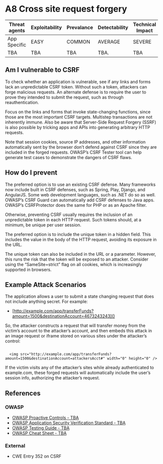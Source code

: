 # A8 Cross site request forgery

| Threat agents | Exploitability | Prevalance | Detectability | Technical Impact | Business Impacts |
| --- | --- | --- | --- | --- | --- |
| App Specific |  EASY | COMMON | AVERAGE | SEVERE | App Specific | 
| TBA | TBA | TBA | TBA. | TBA |

## Am I vulnerable to CSRF

To check whether an application is vulnerable, see if any links and forms lack an unpredictable CSRF token. Without such a token, attackers can forge malicious requests.  An alternate defense is to require the user to prove they intended to submit the request, such as through reauthentication.

Focus on the links and forms that invoke state-changing functions, since those are the most important CSRF targets. Multistep transactions are not inherently immune. Also be aware that Server-Side Request Forgery (SSRF) is also possible by tricking apps and APIs into generating arbitrary HTTP requests.

Note that session cookies, source IP addresses, and other information automatically sent by the browser don’t defend against CSRF since they are included in the forged requests.
OWASP’s CSRF Tester tool can help generate test cases to demonstrate the dangers of CSRF flaws.

## How do I prevent

The preferred option is to use an existing CSRF defense. Many frameworks now include built in CSRF defenses, such as Spring, Play, Django, and AngularJS. Some web development languages, such as .NET do so as well. OWASP’s CSRF Guard can automatically add CSRF defenses to Java apps. OWASP’s CSRFProtector does the same for PHP or as an Apache filter.

Otherwise, preventing CSRF usually requires the inclusion of an unpredictable token in each HTTP request. Such tokens should, at a minimum, be unique per user session.

The preferred option is to include the unique token in a hidden field. This includes the value in the body of the HTTP request, avoiding its exposure in the URL.

The unique token can also be included in the URL or a parameter. However, this runs the risk that the token will be exposed to an attacker.
Consider using the “SameSite=strict” flag on all cookies, which is increasingly supported in browsers.


## Example Attack Scenarios

The application allows a user to submit a state changing request that does not include anything secret. For example:

* [http://example.com/app/transferFunds?amount=1500&destinationAccount=4673243243]()

So, the attacker constructs a request that will transfer money from the victim’s account to the attacker’s account, and then embeds this attack in an image request or iframe stored on various sites under the attacker’s control:

<code>
  &lt;img src="http://example.com/app/transferFunds?amount=1500&destinationAccount=attackersAcct#" width="0" height="0" /&gt;
</code>

If the victim visits any of the attacker’s sites while already authenticated to example.com, these forged requests will automatically include the user’s session info, authorizing the attacker’s request.

## References

### OWASP

* [OWASP Proactive Controls - TBA]()
* [OWASP Application Security Verification Standard - TBA]()
* [OWASP Testing Guide - TBA]()
* [OWASP Cheat Sheet - TBA]()

### External

* CWE Entry 352 on CSRF
